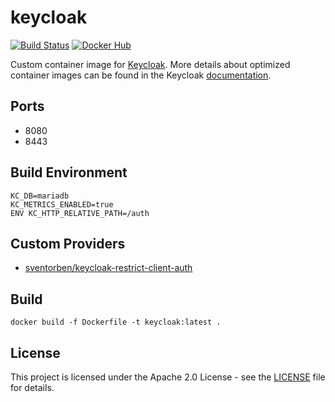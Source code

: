 # keycloak

[![Build Status](https://drone.owncloud.com/api/badges/owncloud-ops/keycloak/status.svg)](https://drone.owncloud.com/owncloud-ops/keycloak/)
[![Docker Hub](https://img.shields.io/badge/docker-latest-blue.svg?logo=docker&logoColor=white)](https://hub.docker.com/r/owncloudops/keycloak)

Custom container image for [Keycloak](https://www.keycloak.org/). More details about optimized container images can be found in the Keycloak [documentation](https://www.keycloak.org/server/containers).

## Ports

- 8080
- 8443

## Build Environment

```Shell
KC_DB=mariadb
KC_METRICS_ENABLED=true
ENV KC_HTTP_RELATIVE_PATH=/auth
```

## Custom Providers

- [sventorben/keycloak-restrict-client-auth](https://github.com/sventorben/keycloak-restrict-client-auth)

## Build

```Shell
docker build -f Dockerfile -t keycloak:latest .
```

## License

This project is licensed under the Apache 2.0 License - see the [LICENSE](https://github.com/owncloud-ops/keycloak/blob/master/LICENSE) file for details.
